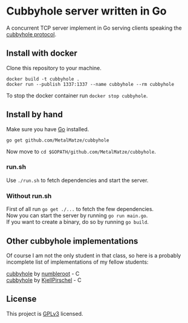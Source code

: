 # Cubbyhole server written in Go
A concurrent TCP server implement in Go serving clients speaking the [cubbyhole protocol](https://github.com/numbleroot/cubbyhole-server#protocol).

## Install with docker
Clone this repository to your machine.  

	docker build -t cubbyhole .
	docker run --publish 1337:1337 --name cubbyhole --rm cubbyhole

To stop the docker container run `docker stop cubbyhole`.

## Install by hand
Make sure you have [Go](https://golang.org) installed.  

	go get github.com/MetalMatze/cubbyhole

Now move to `cd $GOPATH/github.com/MetalMatze/cubbyhole`.

### run.sh
Use `./run.sh` to fetch dependencies and start the server.

### Without run.sh
First of all run `go get ./...` to fetch the few dependencies.  
Now you can start the server by running `go run main.go`.  
If you want to create a binary, do so by running `go build`.

## Other cubbyhole implementations

Of course I am not the only student in that class, so here is a probably incomplete list of implementations of my fellow students:

[cubbyhole](https://github.com/numbleroot/cubbyhole-server) by [numbleroot](https://github.com/numbleroot) - C  
[cubbyhole](https://github.com/KjellPirschel/cubbyhole) by [KjellPirschel](https://github.com/KjellPirschel) - C

## License
This project is [GPLv3](LICENSE) licensed.
